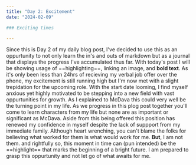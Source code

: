 ```yaml
---
title: "Day 2: Excitement"
date: "2024-02-09"

### Exciting times

---
```


Since this is Day 2 of my daily blog post, I've decided to use this as an oppurtunity to not only learn the in's and outs of markdown but as a journal that displays the progress I've accumulated thus far.
With today's post I will be showing usage of ==highlighting==, linking an image, and **bold text**. As it's only been less than 24hrs of recieving my verbal job offer over the phone, my excitement is still running high but I'm now met with a slight trepidation for the upcoming role. 
With the start date looming, I find myself anxious yet highly motivated to be stepping into a new field with vast oppurtunities for growth. As I explained to McDava this could very well be the turning point in my life.
As we progress in this plog post together you'll come to learn characters from my life but none are as important or significant as McDava. Aside from this being offered this position has renewed my confidence in myself despite the lack of suppport from my immediate family. 
Although heart wrenching, you can't blame the folks for believing what worked for them is what would work for me. **But**, I am not them. and rightfully so, this moment in time can (pun intended) be the ==highlight== that marks the beginning of a bright future. I am prepared to grasp this oppurtunity and not let go of what awaits for me. 
